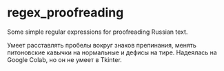 # regex_proofreading

Some simple regular expressions for proofreading Russian text.

Умеет расставлять пробелы вокруг знаков препинания, менять питоновские кавычки на нормальные и дефисы на тире. Надеялась на Google Colab, но он не умеет в Tkinter.
